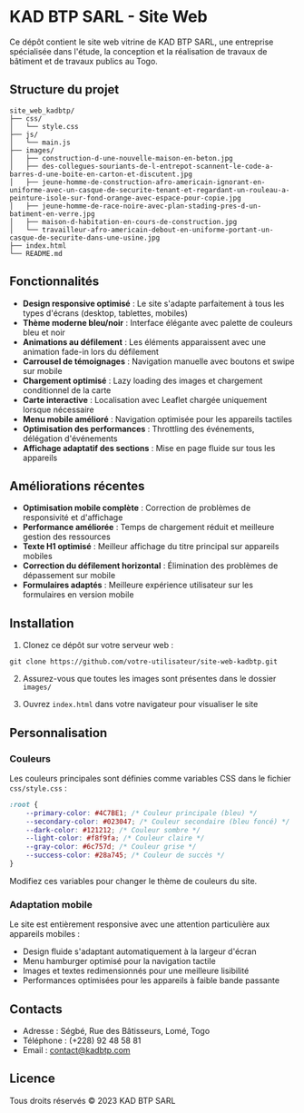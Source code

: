 # KAD BTP SARL - Site Web

Ce dépôt contient le site web vitrine de KAD BTP SARL, une entreprise spécialisée dans l'étude, la conception et la réalisation de travaux de bâtiment et de travaux publics au Togo.

## Structure du projet

```
site_web_kadbtp/
├── css/
│   └── style.css
├── js/
│   └── main.js
├── images/
│   ├── construction-d-une-nouvelle-maison-en-beton.jpg
│   ├── des-collegues-souriants-de-l-entrepot-scannent-le-code-a-barres-d-une-boite-en-carton-et-discutent.jpg
│   ├── jeune-homme-de-construction-afro-americain-ignorant-en-uniforme-avec-un-casque-de-securite-tenant-et-regardant-un-rouleau-a-peinture-isole-sur-fond-orange-avec-espace-pour-copie.jpg
│   ├── jeune-homme-de-race-noire-avec-plan-stading-pres-d-un-batiment-en-verre.jpg
│   ├── maison-d-habitation-en-cours-de-construction.jpg
│   └── travailleur-afro-americain-debout-en-uniforme-portant-un-casque-de-securite-dans-une-usine.jpg
├── index.html
└── README.md
```

## Fonctionnalités

- **Design responsive optimisé** : Le site s'adapte parfaitement à tous les types d'écrans (desktop, tablettes, mobiles)
- **Thème moderne bleu/noir** : Interface élégante avec palette de couleurs bleu et noir
- **Animations au défilement** : Les éléments apparaissent avec une animation fade-in lors du défilement
- **Carrousel de témoignages** : Navigation manuelle avec boutons et swipe sur mobile
- **Chargement optimisé** : Lazy loading des images et chargement conditionnel de la carte
- **Carte interactive** : Localisation avec Leaflet chargée uniquement lorsque nécessaire
- **Menu mobile amélioré** : Navigation optimisée pour les appareils tactiles
- **Optimisation des performances** : Throttling des événements, délégation d'événements
- **Affichage adaptatif des sections** : Mise en page fluide sur tous les appareils

## Améliorations récentes

- **Optimisation mobile complète** : Correction de problèmes de responsivité et d'affichage
- **Performance améliorée** : Temps de chargement réduit et meilleure gestion des ressources
- **Texte H1 optimisé** : Meilleur affichage du titre principal sur appareils mobiles
- **Correction du défilement horizontal** : Élimination des problèmes de dépassement sur mobile
- **Formulaires adaptés** : Meilleure expérience utilisateur sur les formulaires en version mobile

## Installation

1. Clonez ce dépôt sur votre serveur web :
```
git clone https://github.com/votre-utilisateur/site-web-kadbtp.git
```

2. Assurez-vous que toutes les images sont présentes dans le dossier `images/`

3. Ouvrez `index.html` dans votre navigateur pour visualiser le site

## Personnalisation

### Couleurs
Les couleurs principales sont définies comme variables CSS dans le fichier `css/style.css` :
```css
:root {
    --primary-color: #4C7BE1; /* Couleur principale (bleu) */
    --secondary-color: #023047; /* Couleur secondaire (bleu foncé) */
    --dark-color: #121212; /* Couleur sombre */
    --light-color: #f8f9fa; /* Couleur claire */
    --gray-color: #6c757d; /* Couleur grise */
    --success-color: #28a745; /* Couleur de succès */
}
```

Modifiez ces variables pour changer le thème de couleurs du site.

### Adaptation mobile
Le site est entièrement responsive avec une attention particulière aux appareils mobiles :
- Design fluide s'adaptant automatiquement à la largeur d'écran
- Menu hamburger optimisé pour la navigation tactile
- Images et textes redimensionnés pour une meilleure lisibilité
- Performances optimisées pour les appareils à faible bande passante

## Contacts

- Adresse : Ségbé, Rue des Bâtisseurs, Lomé, Togo
- Téléphone : (+228) 92 48 58 81
- Email : contact@kadbtp.com

## Licence
Tous droits réservés © 2023 KAD BTP SARL